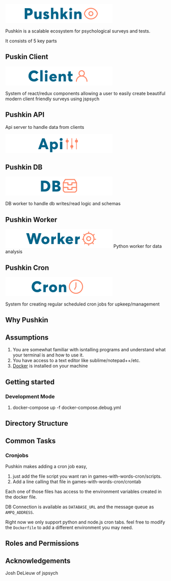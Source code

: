 ![Pushkin Logo](images/logo.png)

Pushkin is a scalable ecosystem for psychological surveys and tests.

It consists of 5 key parts

## Puskin Client
![](images/client.png)

System of react/redux components allowing a user to easily create beautiful modern client friendly surveys using jspsych

## Pushkin API

Api server to handle data from clients

![](images/api.png)


## Pushkin DB

![](images/db.png)

DB worker to handle db writes/read logic and schemas

## Pushkin Worker

![](images/worker.png)
Python worker for data analysis

## Pushkin Cron

![](images/cron.png)

System for creating regular scheduled cron jobs for upkeep/management

## Why Pushkin

## Assumptions
1. You are somewhat familiar with isntalling programs and understand what your terminal is and how to use it.
2. You have access to a text editor like sublime/notepad++/etc.
3. [Docker](http://docker.com) is installed on your machine


## Getting started

### Development Mode
1. docker-compose up -f docker-compose.debug.yml

## Directory Structure

## Common Tasks

### Cronjobs

Pushkin makes adding a cron job easy, 
1. just add the file script you want ran in games-with-words-cron/scripts.
2. Add a line calling that file in games-with-words-cron/crontab

Each one of those files has access to the environment variables created in the docker file.

DB Connection is available as `DATABASE_URL` and the message queue as `AMPQ_ADDRESS`.

Right now we only support python and node.js cron tabs. feel free to modify the `Dockerfile` to add a different environment you may need.


## Roles and Permissions

## Acknowledgements

Josh DeLieuw of jspsych
